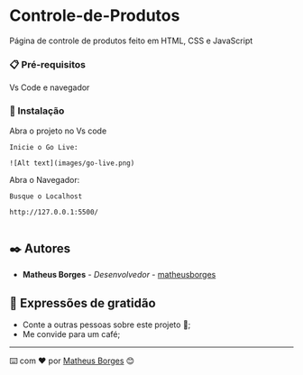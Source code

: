 # Controle-de-Produtos

Página de controle de produtos feito em HTML, CSS e JavaScript

### 📋 Pré-requisitos

Vs Code e navegador

### 🔧 Instalação

Abra o projeto no Vs code

```
Inicie o Go Live:

![Alt text](images/go-live.png)

```

Abra o Navegador:

```
Busque o Localhost

http://127.0.0.1:5500/


```
## ✒️ Autores

* **Matheus Borges** - *Desenvolvedor* - [matheusborges](https://github.com/Matheus-Borges-Never)

## 🎁 Expressões de gratidão

* Conte a outras pessoas sobre este projeto 📢;
* Me convide para um café;

---
⌨️ com ❤️ por [Matheus Borges](https://github.com/Matheus-Borges-Never) 😊